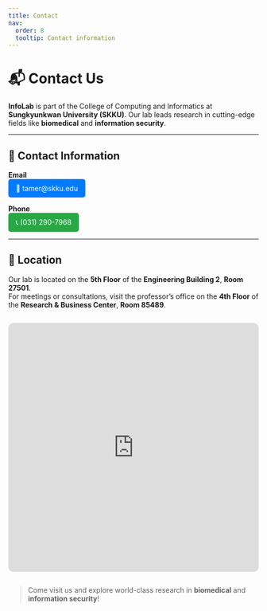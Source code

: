 ```yaml
---
title: Contact
nav:
  order: 8
  tooltip: Contact information
---
```


# 📬 Contact Us

**InfoLab** is part of the College of Computing and Informatics at **Sungkyunkwan University (SKKU)**. Our lab leads research in cutting-edge fields like **biomedical** and **information security**.

---

## 📩 Contact Information

<div style="margin-bottom: 1em;">
  <strong>Email</strong><br>
  <a href="mailto:tamer@skku.edu" style="display:inline-block; background-color:#007BFF; color:white; padding:10px 15px; border-radius:5px; text-decoration:none;">📧 tamer@skku.edu</a>
</div>

<div>
  <strong>Phone</strong><br>
  <a href="tel:+82-031-290-7968" style="display:inline-block; background-color:#28a745; color:white; padding:10px 15px; border-radius:5px; text-decoration:none;">📞 (031) 290-7968</a>
</div>

---

## 📍 Location

Our lab is located on the **5th Floor** of the **Engineering Building 2**, **Room 27501**.  
For meetings or consultations, visit the professor’s office on the **4th Floor** of the **Research & Business Center**, **Room 85489**.

<div style="margin: 2em 0; text-align: center;">
  <iframe 
    width="100%" 
    height="500" 
    frameborder="0" 
    style="border:0; border-radius: 10px;" 
    src="https://maps.google.com/maps?width=100%25&amp;height=600&amp;hl=en&amp;q=Hwasan-ro,%20Yulcheon-dong,%20Jangan-gu,%20Suwon-si,%20Gyeonggi-do+(Infolab)&amp;t=&amp;z=16&amp;ie=UTF8&amp;iwloc=B&amp;output=embed" 
    allowfullscreen>
  </iframe>
</div>

> Come visit us and explore world-class research in **biomedical** and **information security**!
